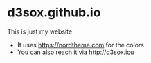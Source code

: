 # d3sox.github.io
This is just my website
- It uses <https://nordtheme.com> for the colors
- You can also reach it via <http://d3sox.icu>
